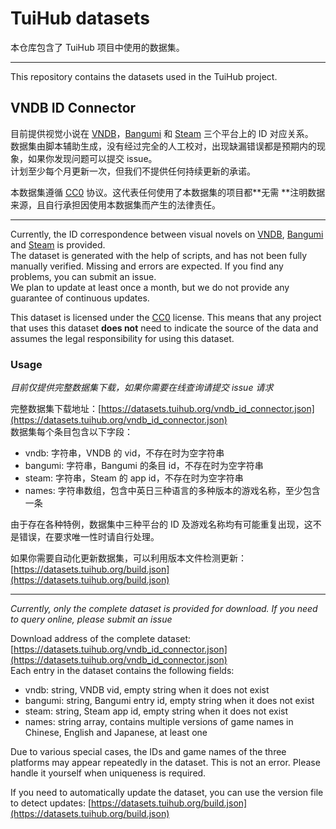 # TuiHub datasets

本仓库包含了 TuiHub 项目中使用的数据集。

---

This repository contains the datasets used in the TuiHub project.

## VNDB ID Connector

目前提供视觉小说在 [VNDB](https://vndb.org/)，[Bangumi](https://bgm.tv/) 和 [Steam](https://store.steampowered.com/)
三个平台上的 ID 对应关系。  
数据集由脚本辅助生成，没有经过完全的人工校对，出现缺漏错误都是预期内的现象，如果你发现问题可以提交 issue。  
计划至少每个月更新一次，但我们不提供任何持续更新的承诺。

本数据集遵循 [CC0](https://creativecommons.org/publicdomain/zero/1.0/deed.zh) 协议。这代表任何使用了本数据集的项目都**无需
**注明数据来源，且自行承担因使用本数据集而产生的法律责任。

---

Currently, the ID correspondence between visual novels on [VNDB](https://vndb.org/), [Bangumi](https://bgm.tv/)
and [Steam](https://store.steampowered.com/) is provided.  
The dataset is generated with the help of scripts, and has not been fully manually verified. Missing and errors are
expected. If you find any problems, you can submit an issue.  
We plan to update at least once a month, but we do not provide any guarantee of continuous updates.

This dataset is licensed under the [CC0](https://creativecommons.org/publicdomain/zero/1.0/deed.en) license. This means
that any project that uses this dataset **does not** need to indicate the source of the data and assumes the legal
responsibility for using this dataset.

### Usage

*目前仅提供完整数据集下载，如果你需要在线查询请提交 issue 请求*  

完整数据集下载地址：[https://datasets.tuihub.org/vndb_id_connector.json](https://datasets.tuihub.org/vndb_id_connector.json)  
数据集每个条目包含以下字段：
- vndb: 字符串，VNDB 的 vid，不存在时为空字符串
- bangumi: 字符串，Bangumi 的条目 id，不存在时为空字符串
- steam: 字符串，Steam 的 app id，不存在时为空字符串
- names: 字符串数组，包含中英日三种语言的多种版本的游戏名称，至少包含一条

由于存在各种特例，数据集中三种平台的 ID 及游戏名称均有可能重复出现，这不是错误，在要求唯一性时请自行处理。

如果你需要自动化更新数据集，可以利用版本文件检测更新：[https://datasets.tuihub.org/build.json](https://datasets.tuihub.org/build.json) 

---

*Currently, only the complete dataset is provided for download. If you need to query online, please submit an issue*

Download address of the complete dataset: [https://datasets.tuihub.org/vndb_id_connector.json](https://datasets.tuihub.org/vndb_id_connector.json)  
Each entry in the dataset contains the following fields:
- vndb: string, VNDB vid, empty string when it does not exist
- bangumi: string, Bangumi entry id, empty string when it does not exist
- steam: string, Steam app id, empty string when it does not exist
- names: string array, contains multiple versions of game names in Chinese, English and Japanese, at least one

Due to various special cases, the IDs and game names of the three platforms may appear repeatedly in the dataset. This
is not an error. Please handle it yourself when uniqueness is required.

If you need to automatically update the dataset, you can use the version file to detect updates: [https://datasets.tuihub.org/build.json](https://datasets.tuihub.org/build.json)
